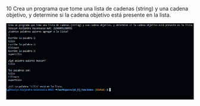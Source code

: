 10 Crea un programa que tome una lista de cadenas (string) y una cadena objetivo, y determine si la cadena objetivo está presente en la lista.

![alt text](image-4.png)
